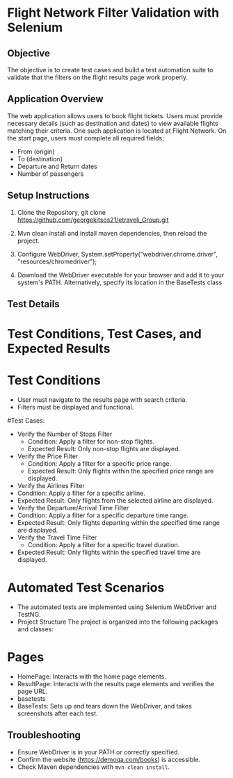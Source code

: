 # Flight Network Filter Validation with Selenium

## Objective


The objective is to create test cases and build a test automation suite to validate that the filters on the flight results page work properly.


## Application Overview
The web application allows users to book flight tickets. Users must provide necessary details (such as destination and dates) to view available flights matching their criteria. One such application is located at Flight Network.
On the start page, users must complete all required fields:
-	From (origin)
-	To (destination)
-	Departure and Return dates
-	Number of passengers


## Setup Instructions

1. Clone the Repository, git clone <https://github.com/georgekitsos21/etraveli_Group.git>

2. Mvn clean install and install maven dependencies, then reload the project.

3. Configure WebDriver, System.setProperty("webdriver.chrome.driver", "resources/chromedriver");

4. Download the WebDriver executable for your browser and add it to your system's PATH. Alternatively, specify its location in the BaseTests class
    

## Test Details

# Test Conditions, Test Cases, and Expected Results
# Test Conditions
  
  -	User must navigate to the results page with search criteria.
  -	Filters must be displayed and functional.

#Test Cases:

- Verify the Number of Stops Filter
    - Condition: Apply a filter for non-stop flights.
    - Expected Result: Only non-stop flights are displayed.
-	Verify the Price Filter
    - Condition: Apply a filter for a specific price range.
    - Expected Result: Only flights within the specified price range are displayed.
-	Verify the Airlines Filter
  -	Condition: Apply a filter for a specific airline.
  -	Expected Result: Only flights from the selected airline are displayed.
-	Verify the Departure/Arrival Time Filter
  -	Condition: Apply a filter for a specific departure time range.
  - Expected Result: Only flights departing within the specified time range are displayed.
-	Verify the Travel Time Filter
	 - Condition: Apply a filter for a specific travel duration.
   - Expected Result: Only flights within the specified travel time are displayed.

# Automated Test Scenarios

- The automated tests are implemented using Selenium WebDriver and TestNG.
- Project Structure
The project is organized into the following packages and classes:

# Pages
-	HomePage: Interacts with the home page elements.
-	ResultPage: Interacts with the results page elements and verifies the page URL.
-	basetests
-	BaseTests: Sets up and tears down the WebDriver, and takes screenshots after each test.


## Troubleshooting

- Ensure WebDriver is in your PATH or correctly specified.
- Confirm the website (https://demoqa.com/books) is accessible.
- Check Maven dependencies with `mvn clean install`.
